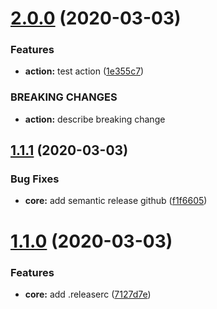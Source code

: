 # [2.0.0](https://github.com/diogobiz/embed-youtube-stream/compare/v1.1.1...v2.0.0) (2020-03-03)


### Features

* **action:** test action ([1e355c7](https://github.com/diogobiz/embed-youtube-stream/commit/1e355c77229087b77103815714b7c24d357095e6))


### BREAKING CHANGES

* **action:** describe breaking change

## [1.1.1](https://github.com/diogobiz/embed-youtube-stream/compare/v1.1.0...v1.1.1) (2020-03-03)


### Bug Fixes

* **core:** add semantic release github ([f1f6605](https://github.com/diogobiz/embed-youtube-stream/commit/f1f6605e5dceb9c33d768f079405a68ce22039e4))

# [1.1.0](https://github.com/diogobiz/embed-youtube-stream/compare/v1.0.0...v1.1.0) (2020-03-03)


### Features

* **core:** add .releaserc ([7127d7e](https://github.com/diogobiz/embed-youtube-stream/commit/7127d7e0e3d0cd99016c769333e693d42de8feed))
